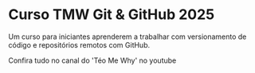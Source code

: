 # Curso TMW Git & GitHub 2025

Um curso para iniciantes aprenderem a trabalhar com versionamento de código e repositórios remotos com GitHub.

Confira tudo no canal do 'Téo Me Why' no youtube